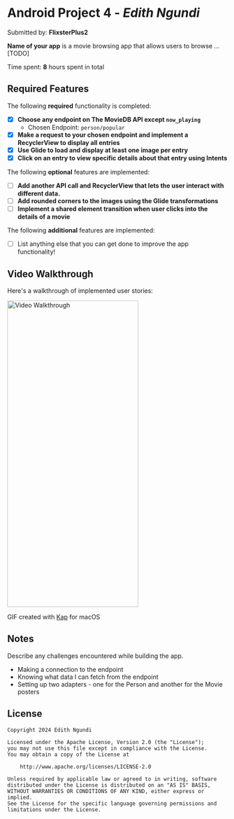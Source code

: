 # Android Project 4 - *Edith Ngundi*

Submitted by: **FlixsterPlus2**

**Name of your app** is a movie browsing app that allows users to browse ... [TODO] 

Time spent: **8** hours spent in total

## Required Features

The following **required** functionality is completed:

- [x] **Choose any endpoint on The MovieDB API except `now_playing`**
  - Chosen Endpoint: `person/popular`
- [x] **Make a request to your chosen endpoint and implement a RecyclerView to display all entries**
- [x] **Use Glide to load and display at least one image per entry**
- [x] **Click on an entry to view specific details about that entry using Intents**

The following **optional** features are implemented:

- [ ] **Add another API call and RecyclerView that lets the user interact with different data.** 
- [ ] **Add rounded corners to the images using the Glide transformations**
- [ ] **Implement a shared element transition when user clicks into the details of a movie**

The following **additional** features are implemented:

- [ ] List anything else that you can get done to improve the app functionality!

## Video Walkthrough

Here's a walkthrough of implemented user stories:

<img src='https://raw.githubusercontent.com/edithngundi/FlixsterPlus2/main/flixsterplus2.gif' title='Video Walkthrough' width='300' height='700' alt='Video Walkthrough'/>

GIF created with [Kap](https://getkap.co/) for macOS

## Notes

Describe any challenges encountered while building the app.
- Making a connection to the endpoint
- Knowing what data I can fetch from the endpoint
- Setting up two adapters - one for the Person and another for the Movie posters

## License

    Copyright 2024 Edith Ngundi

    Licensed under the Apache License, Version 2.0 (the "License");
    you may not use this file except in compliance with the License.
    You may obtain a copy of the License at

        http://www.apache.org/licenses/LICENSE-2.0

    Unless required by applicable law or agreed to in writing, software
    distributed under the License is distributed on an "AS IS" BASIS,
    WITHOUT WARRANTIES OR CONDITIONS OF ANY KIND, either express or implied.
    See the License for the specific language governing permissions and
    limitations under the License.